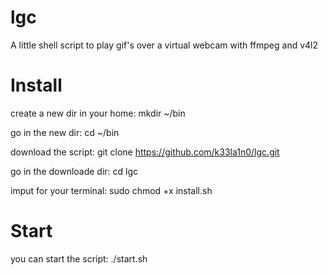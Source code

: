 # lgc
A little shell script to play gif's over a virtual webcam with ffmpeg and v4l2

# Install
create a new dir in your home:
mkdir ~/bin

go in the new dir:
cd ~/bin

download the script:
git clone https://github.com/k33la1n0/lgc.git

go in the downloade dir:
cd lgc

imput for your terminal:
sudo chmod +x install.sh

# Start
you can start the script:
./start.sh
